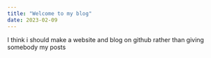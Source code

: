 ```yaml
---
title: "Welcome to my blog"
date: 2023-02-09
---
```


I think i should make a website and blog on github rather than giving somebody my posts

